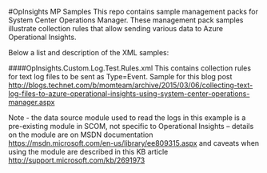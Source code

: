 #OpInsights MP Samples
This repo contains sample management packs for System Center Operations Manager. These management pack samples illustrate collection rules that allow sending various data to Azure Operational Insights.

Below a list and description of the XML samples:

####OpInsights.Custom.Log.Test.Rules.xml 
This contains collection rules for text log files to be sent as Type=Event. Sample for this blog post http://blogs.technet.com/b/momteam/archive/2015/03/06/collecting-text-log-files-to-azure-operational-insights-using-system-center-operations-manager.aspx

Note - the data source module used to read the logs in this example is a pre-existing module in SCOM, not specific to Operational Insights – details on the module are on MSDN documentation https://msdn.microsoft.com/en-us/library/ee809315.aspx and caveats when using the module are described in this KB article http://support.microsoft.com/kb/2691973

